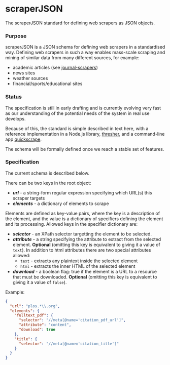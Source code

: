 scraperJSON
===========

The scraperJSON standard for defining web scrapers as JSON objects.

### Purpose

scraperJSON is a JSON schema for defining web scrapers in a standardised way. Defining web scrapers in such a way enables mass-scale scraping and mining of similar data from many different sources, for example:

- academic articles (see [journal-scrapers](https://github.com/ContentMine/journal-scrapers))
- news sites
- weather sources
- financial/sports/educational sites

### Status

The specification is still in early drafting and is currently evolving very fast as our understanding of the potential needs of the system in real use develops.

Because of this, the standard is simple described in text here, with a reference implementation in a Node.js library, [thresher](https://github.com/ContentMine/thresher), and a command-line app [quickscrape](https://github.com/ContentMine/quickscrape).

The schema will be formally defined once we reach a stable set of features.

### Specification

The current schema is described below.

There can be two keys in the root object:

- ***url*** - a string-form regular expression specifying which URL(s) this scraper targets
- ***elements*** - a dictionary of elements to scrape

Elements are defined as key-value pairs, where the key is a description of the element, and the value is a dictionary of specifiers defining the element and its processing. Allowed keys in the specifier dictionary are:

- ***selector*** - an XPath selector targetting the element to be selected.
- ***attribute*** - a string specifying the attribute to extract from the selected element. **Optional** (omitting this key is equivalent to giving it a value of `text`). In addition to html attributes there are two special attributes allowed:
    - `text` - extracts any plaintext inside the selected element
    - `html` - extracts the inner HTML of the selected element
- ***download*** - a boolean flag: true if the element is a URL to a resource that must be downloaded. **Optional** (omitting this key is equivalent to giving it a value of `false`).

Example:
```json
{
  "url": "plos.*\\.org",
  "elements": {
    "fulltext_pdf": {
      "selector": "//meta[@name='citation_pdf_url']",
      "attribute": "content",
      "download": true
    },
    "title": {
      "selector": "//meta[@name='citation_title']"
    }
  }
}
```

